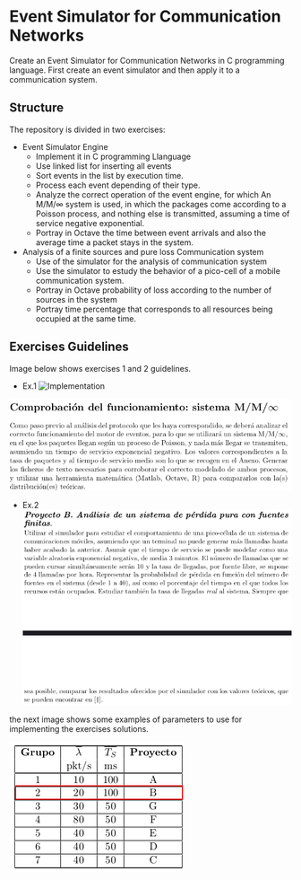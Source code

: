 # Event Simulator for Communication Networks

Create an Event Simulator for Communication Networks in C programming language. First create an event simulator and then apply it to a communication system.

## Structure

The repository is divided in two exercises:

*  Event Simulator Engine 
	* Implement it in C programming Llanguage
	* Use linked list for inserting all events
	* Sort events in the list by execution time.
	* Process each event depending of their type.
	*  Analyze the correct operation of the event engine, for which An M/M/∞ system is used, in which the packages come according to a Poisson process, and nothing else is transmitted, assuming a time of service negative exponential.
 	* Portray in Octave the time between event arrivals and also the average time a packet stays in the system.
* Analysis of a finite sources and pure loss Communication system
	* Use of the simulator for the analysis of communication system
	* Use the simulator to estudy the behavior of a pico-cell of a mobile communication system.
	* Portray in Octave probability of loss according to the number of sources in the system
	* Portray time percentage that corresponds to all resources being occupied at the same time.
	
## Exercises Guidelines

Image below shows exercises 1 and 2 guidelines.

* Ex.1
![Implementation](https://raw.githubusercontent.com/betegon/Event-Simulator-for-Communication-Networks/blob/master/Documentation/implementation.png)

![Test](https://raw.githubusercontent.com/betegon/Event-Simulator-for-Communication-Networks/master/Documentation/proof.png)


* Ex.2
![Guidelines](https://raw.githubusercontent.com/betegon/Event-Simulator-for-Communication-Networks/master/Documentation/projectB.png)

the next image shows some examples of parameters to use for implementing the exercises solutions.

![parameters](https://raw.githubusercontent.com/betegon/Event-Simulator-for-Communication-Networks/master/Documentation/parameters.png)

